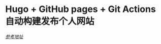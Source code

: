 # Hugo + GitHub pages + Git Actions 自动构建发布个人网站



###### [参考地址](https://zhuanlan.zhihu.com/p/109057290)




